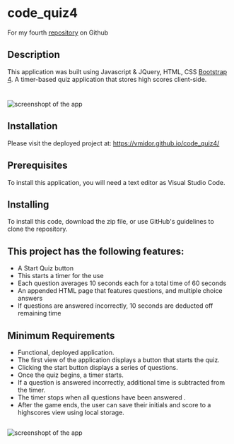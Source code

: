 # code_quiz4

For my fourth [repository](https://github.com/vmidor/code_quiz4) on Github

## Description

This application was built using Javascript & JQuery, HTML, CSS [Bootstrap 4](https://getbootstrap.com/docs/4.0/getting-started/introduction/). A timer-based quiz application that stores high scores client-side.

#
![screenshopt of the app](assets/screenshot-quiz//Users/screen1.png)

## Installation

Please visit the deployed project at: https://vmidor.github.io/code_quiz4/

## Prerequisites

To install this application, you will need a text editor as Visual Studio Code. 

## Installing

To install this code, download the zip file, or use GitHub's guidelines to clone the repository. 

## This project has the following features: 
* A Start Quiz button 
* This starts a timer for the use
* Each question averages 10 seconds each for a total time of 60 seconds 
* An appended HTML page that features questions, and multiple choice answers
* If questions are answered incorrectly, 10 seconds are deducted off remaining time

## Minimum Requirements

- Functional, deployed application.
- The first view of the application displays a button that starts the quiz.
- Clicking the start button displays a series of questions.
- Once the quiz begins, a timer starts.
- If a question is answered incorrectly, additional time is subtracted from the timer.
- The timer stops when all questions have been answered .
- After the game ends, the user can save their initials and score to a highscores view using local storage.

##
![screenshopt of the app](assets/screenshot-quiz//Users/screen2.png)